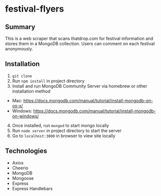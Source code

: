 # festival-flyers

## Summary

This is a web scraper that scans thatdrop.com for festival information and stores them in a MongoDB collection. Users can comment on each festival anonymously.

## Installation

1. `git clone`
2. Run `npm install` in project directory
3. Install and run MongoDB Community Server via homebrew or other installation method
  - Mac: https://docs.mongodb.com/manual/tutorial/install-mongodb-on-os-x/
  - Windows: https://docs.mongodb.com/manual/tutorial/install-mongodb-on-windows/
4. Once installed, run `mongod` to start mongo locally
5. Run `node server` in project directory to start the server
6. Go to `localhost:3000` in browser to view site locally

## Technologies

- Axios
- Cheerio
- MongoDB
- Mongoose
- Express
- Express Handlebars
